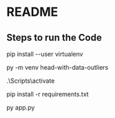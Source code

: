 # README


## Steps to run the Code
pip install --user virtualenv

py -m venv head-with-data-outliers

.\Scripts\activate

pip install -r requirements.txt

py app.py